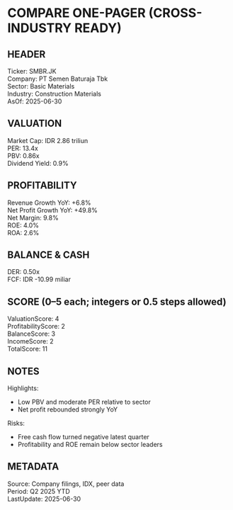 # COMPARE ONE-PAGER (CROSS-INDUSTRY READY)

## HEADER
Ticker: SMBR.JK  
Company: PT Semen Baturaja Tbk  
Sector: Basic Materials  
Industry: Construction Materials  
AsOf: 2025-06-30

## VALUATION
Market Cap: IDR 2.86 triliun  
PER: 13.4x  
PBV: 0.86x  
Dividend Yield: 0.9%

## PROFITABILITY
Revenue Growth YoY: +6.8%  
Net Profit Growth YoY: +49.8%  
Net Margin: 9.8%  
ROE: 4.0%  
ROA: 2.6%

## BALANCE & CASH
DER: 0.50x  
FCF: IDR -10.99 miliar

## SCORE (0–5 each; integers or 0.5 steps allowed)
ValuationScore: 4  
ProfitabilityScore: 2  
BalanceScore: 3  
IncomeScore: 2  
TotalScore: 11

## NOTES
Highlights:
- Low PBV and moderate PER relative to sector
- Net profit rebounded strongly YoY

Risks:
- Free cash flow turned negative latest quarter
- Profitability and ROE remain below sector leaders

## METADATA
Source: Company filings, IDX, peer data  
Period: Q2 2025 YTD  
LastUpdate: 2025-06-30